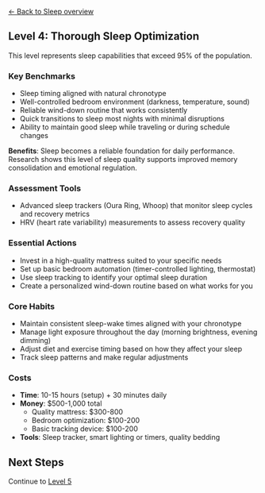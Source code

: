 [← Back to Sleep overview](index)
## Level 4: Thorough Sleep Optimization

This level represents sleep capabilities that exceed 95% of the population.

### Key Benchmarks
- Sleep timing aligned with natural chronotype
- Well-controlled bedroom environment (darkness, temperature, sound)
- Reliable wind-down routine that works consistently
- Quick transitions to sleep most nights with minimal disruptions
- Ability to maintain good sleep while traveling or during schedule changes

**Benefits**: Sleep becomes a reliable foundation for daily performance. Research shows this level of sleep quality supports improved memory consolidation and emotional regulation.

### Assessment Tools
- Advanced sleep trackers (Oura Ring, Whoop) that monitor sleep cycles and recovery metrics
- HRV (heart rate variability) measurements to assess recovery quality

### Essential Actions
- Invest in a high-quality mattress suited to your specific needs
- Set up basic bedroom automation (timer-controlled lighting, thermostat)
- Use sleep tracking to identify your optimal sleep duration
- Create a personalized wind-down routine based on what works for you

### Core Habits
- Maintain consistent sleep-wake times aligned with your chronotype
- Manage light exposure throughout the day (morning brightness, evening dimming)
- Adjust diet and exercise timing based on how they affect your sleep
- Track sleep patterns and make regular adjustments

### Costs
- **Time**: 10-15 hours (setup) + 30 minutes daily
- **Money**: $500-1,000 total
  - Quality mattress: $300-800
  - Bedroom optimization: $100-200
  - Basic tracking device: $100-200
- **Tools**: Sleep tracker, smart lighting or timers, quality bedding

## Next Steps
Continue to [Level 5](level-5)
